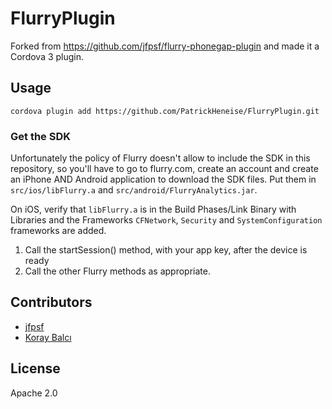 FlurryPlugin
============

Forked from https://github.com/jfpsf/flurry-phonegap-plugin and made it a Cordova 3 plugin.

## Usage

    cordova plugin add https://github.com/PatrickHeneise/FlurryPlugin.git


### Get the SDK
Unfortunately the policy of Flurry doesn't allow to include the SDK in this repository, so you'll have to go to flurry.com, create an account and create an iPhone AND Android application to download the SDK files. Put them in `src/ios/libFlurry.a` and `src/android/FlurryAnalytics.jar`.


On iOS, verify that `libFlurry.a` is in the Build Phases/Link Binary with Libraries and the Frameworks `CFNetwork`, `Security` and `SystemConfiguration` frameworks are added.


1. Call the startSession() method, with your app key, after the device is ready
2. Call the other Flurry methods as appropriate.

## Contributors

- [jfpsf](https://github.com/jfpsf)
- [Koray Balcı](https://github.com/Koraybalci)

## License
Apache 2.0
